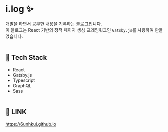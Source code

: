 
# i.log ✨
개발을 하면서 공부한 내용을 기록하는 블로그입니다.<br/>
이 블로그는 React 기반의 정적 페이지 생성 프레임워크인 `Gatsby.js`를 사용하여 만들었습니다.
<br/><br/>
## 🔨 Tech Stack
- React
- Gatsby.js
- Typescript
- GraphQL
- Sass
<br/><br/>
## 🔗 LINK
https://6unhkui.github.io

